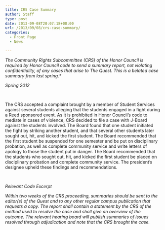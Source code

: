 ```yaml
---
title: CRS Case Summary
author: Staff
type: post
date: 2013-09-08T20:07:18+00:00
url: /2013/09/08/crs-case-summary/
categories:
  - Front Page
  - News

---
```

_The Community Rights Subcommittee (CRS) of the Honor Council is required by Honor Council code to send a summary report, not violating confidentiality, of any cases that arise to The Quest. This is a belated case summary from last spring.*_

_Spring 2012_

&nbsp;

The CRS accepted a complaint brought by a member of Student Services against several students alleging that the students engaged in a fight during a Reed sponsored event. As it is prohibited in Honor Council’s code to mediate in cases of violence, CRS decided to file a case with J-Board against the students involved. The Board found that one student initiated the fight by striking another student, and that several other students later sought out, hit, and kicked the first student. The Board recommended that the first student be suspended for one semester and be put on disciplinary probation, as well as complete community service and write letters of apology to those the student put in danger. The Board recommended that the students who sought out, hit, and kicked the first student be placed on disciplinary probation and complete community service. The president’s designee upheld these findings and recommendations.

&nbsp;

_Relevant Code Excerpt_

_Within two weeks of the CRS proceeding, summaries should be sent to the editor(s) of the Quest and to any other regular campus publication that requests a copy. The report shall contain a statement by the CRS of the method used to resolve the case and shall give an overview of the outcome. The relevant hearing board will publish summaries of issues resolved through adjudication and note that the CRS brought the case._